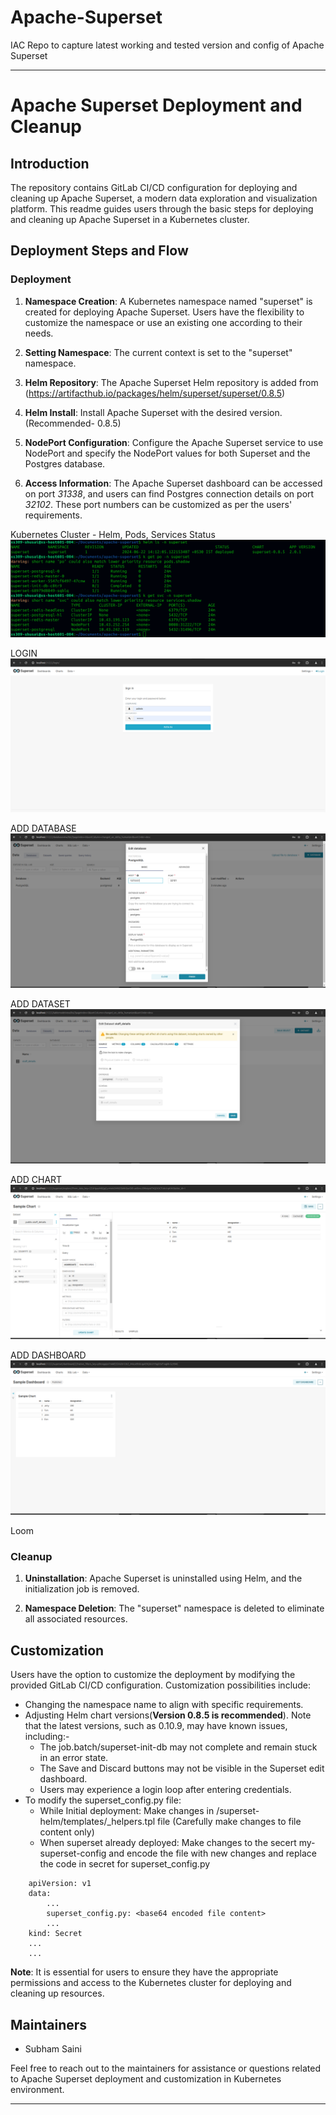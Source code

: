 # Apache-Superset

IAC Repo to capture latest working and tested version and config of Apache Superset

---

# Apache Superset Deployment and Cleanup

## Introduction

The repository contains GitLab CI/CD configuration for deploying and cleaning up Apache Superset, a modern data exploration and visualization platform. This readme guides users through the basic steps for deploying and cleaning up Apache Superset in a Kubernetes cluster.

## Deployment Steps and Flow

### Deployment

1. **Namespace Creation**: A Kubernetes namespace named "superset" is created for deploying Apache Superset. Users have the flexibility to customize the namespace or use an existing one according to their needs.

2. **Setting Namespace**: The current context is set to the "superset" namespace.

3. **Helm Repository**: The Apache Superset Helm repository is added from (https://artifacthub.io/packages/helm/superset/superset/0.8.5)


4. **Helm Install**: Install Apache Superset with the desired version.(Recommended- 0.8.5)

5. **NodePort Configuration**: Configure the Apache Superset service to use NodePort and specify the NodePort values for both Superset and the Postgres database.

6. **Access Information**: The Apache Superset dashboard can be accessed on port *31338*, and users can find Postgres connection details on port *32102*. These port numbers can be customized as per the users' requirements.


Kubernetes Cluster - Helm, Pods, Services Status
![alt text](image-6.png)

LOGIN
![alt text](image-5.png)


ADD DATABASE
![alt text](image.png)

ADD DATASET
![alt text](image-1.png)

ADD CHART
![alt text](image-3.png)

ADD DASHBOARD
![alt text](image-4.png)

Loom


### Cleanup

1. **Uninstallation**: Apache Superset is uninstalled using Helm, and the initialization job is removed.

2. **Namespace Deletion**: The "superset" namespace is deleted to eliminate all associated resources.


## Customization

Users have the option to customize the deployment by modifying the provided GitLab CI/CD configuration. Customization possibilities include: 
- Changing the namespace name to align with specific requirements.
- Adjusting Helm chart versions(**Version 0.8.5 is recommended**). Note that the latest versions, such as 0.10.9, may have known issues, including:-
    - The job.batch/superset-init-db may not complete and remain stuck in an error state. 
    - The Save and Discard buttons may not be visible in the Superset edit dashboard.
    - Users may experience a login loop after entering credentials.
- To modify the superset_config.py file:
    - While Initial deployment: Make changes in /superset-helm/templates/_helpers.tpl file (Carefully make changes to file content only)
    - When superset already deployed: Make changes to the secert my-superset-config and encode the file with new changes and replace the code in secret for superset_config.py
```console
    apiVersion: v1
    data:
        ...
        superset_config.py: <base64 encoded file content>
        ...
    kind: Secret
    ...
    ...
```


**Note**:  It is essential for users to ensure they have the appropriate permissions and access to the Kubernetes cluster for deploying and cleaning up resources.

## Maintainers

- Subham Saini

Feel free to reach out to the maintainers for assistance or questions related to Apache Superset deployment and customization in Kubernetes environment.

---
